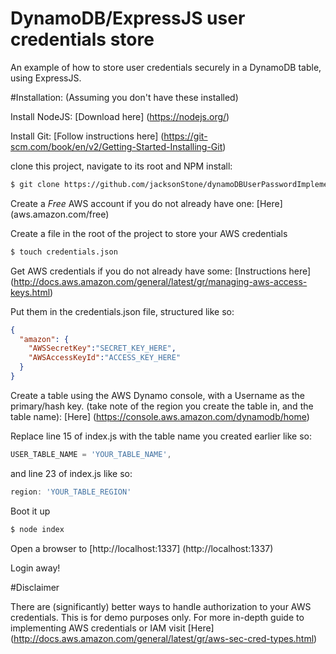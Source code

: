 # DynamoDB/ExpressJS user credentials store
An example of how to store user credentials securely in a DynamoDB table, using ExpressJS.

#Installation:
(Assuming you don't have these installed)

Install NodeJS: [Download here] (https://nodejs.org/)

Install Git: [Follow instructions here] (https://git-scm.com/book/en/v2/Getting-Started-Installing-Git)

clone this project, navigate to its root and NPM install: 
```bash
$ git clone https://github.com/jacksonStone/dynamoDBUserPasswordImplementation.git && cd dynamoDBUserPasswordImplementation && npm install
```

Create a *Free* AWS account if you do not already have one: [Here] (aws.amazon.com/free)

Create a file in the root of the project to store your AWS credentials
```bash
$ touch credentials.json
```

Get AWS credentials if you do not already have some: [Instructions here] (http://docs.aws.amazon.com/general/latest/gr/managing-aws-access-keys.html)

Put them in the credentials.json file, structured like so:
```json
{
  "amazon": {
    "AWSSecretKey":"SECRET_KEY_HERE",
    "AWSAccessKeyId":"ACCESS_KEY_HERE"
  }
}
```


Create a table using the AWS Dynamo console, with a Username as the primary/hash key. (take note of the region you create the table in, and the table name): [Here] (https://console.aws.amazon.com/dynamodb/home)

Replace line 15 of index.js with the table name you created earlier like so:
```javascript
USER_TABLE_NAME = 'YOUR_TABLE_NAME',
```
 and line 23 of index.js like so:
```javascript
region: 'YOUR_TABLE_REGION'
```

Boot it up
```bash
$ node index
```

Open a browser to [http://localhost:1337] (http://localhost:1337)

Login away!

#Disclaimer

There are (significantly) better ways to handle authorization to your AWS credentials. This is for demo purposes only.
For more in-depth guide to implementing AWS credentials or IAM visit [Here] (http://docs.aws.amazon.com/general/latest/gr/aws-sec-cred-types.html)
